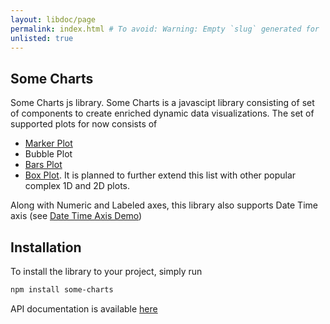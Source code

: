 ```yaml
---
layout: libdoc/page
permalink: index.html # To avoid: Warning: Empty `slug` generated for '/'.
unlisted: true
---
```


## Some Charts

Some Charts js library.
Some Charts is a javascipt library consisting of set of components to create enriched dynamic data visualizations. The set of supported plots for now consists of 
- [Marker Plot](demo/marker-plot)
- Bubble Plot
- [Bars Plot](demo/bars-plot)
- [Box Plot](demo/box-plot). 
It is planned to further extend this list with other popular complex 1D and 2D plots.

Along with Numeric and Labeled axes, this library also supports Date Time axis (see [Date Time Axis Demo](demo/date-time-axis))

## Installation

To install the library to your project, simply run

```sh
npm install some-charts
```

API documentation is available [here](typedoc/index.html)
